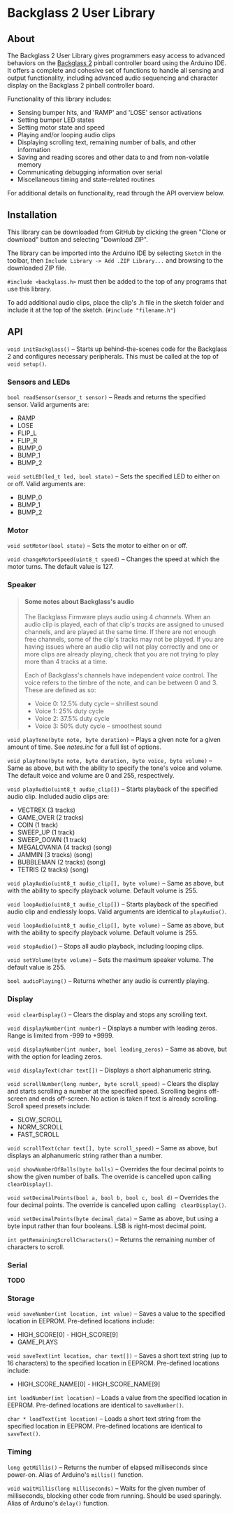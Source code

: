# Backglass 2 User Library

## About

The Backglass 2 User Library gives programmers easy access to advanced behaviors on the [Backglass 2](https://github.com/AESTHET1C/Backglass-2/) pinball controller board using the Arduino IDE. It offers a complete and cohesive set of functions to handle all sensing and output functionality, including advanced audio sequencing and character display on the Backglass 2 pinball controller board.

Functionality of this library includes:

* Sensing bumper hits, and 'RAMP' and 'LOSE' sensor activations
* Setting bumper LED states
* Setting motor state and speed
* Playing and/or looping audio clips
* Displaying scrolling text, remaining number of balls, and other information
* Saving and reading scores and other data to and from non-volatile memory
* Communicating debugging information over serial
* Miscellaneous timing and state-related routines

For additional details on functionality, read through the API overview below.

## Installation

This library can be downloaded from GitHub by clicking the green "Clone or download" button and selecting "Download ZIP".

The library can be imported into the Arduino IDE by selecting `Sketch` in the toolbar, then `Include Library -> Add .ZIP Library...` and browsing to the downloaded ZIP file.

`#include <backglass.h>` must then be added to the top of any programs that use this library.

To add additional audio clips, place the clip's .h file in the sketch folder and include it at the top of the sketch. (`#include "filename.h"`)

## API

`void initBackglass()` – Starts up behind-the-scenes code for the Backglass 2 and configures necessary peripherals. This must be called at the top of `void setup()`.

### Sensors and LEDs

`bool readSensor(sensor_t sensor)` – Reads and returns the specified sensor. Valid arguments are:

* RAMP
* LOSE
* FLIP_L
* FLIP_R
* BUMP_0
* BUMP_1
* BUMP_2

`void setLED(led_t led, bool state)` – Sets the specified LED to either on or off. Valid arguments are:

* BUMP_0
* BUMP_1
* BUMP_2

### Motor

`void setMotor(bool state)` – Sets the motor to either on or off.

`void changeMotorSpeed(uint8_t speed)` – Changes the speed at which the motor turns. The default value is 127.

### Speaker

>#### Some notes about Backglass's audio
>The Backglass Firmware plays audio using 4 *channels*. When an audio clip is played, each of that clip's *tracks* are assigned to unused channels, and are played at the same time. If there are not enough free channels, some of the clip's tracks may not be played. If you are having issues where an audio clip will not play correctly and one or more clips are already playing, check that you are not trying to play more than 4 tracks at a time.
>
>Each of Backglass's channels have independent *voice* control.
>The voice refers to the timbre of the note, and can be between 0 and 3. These are defined as so:
>* Voice 0: 12.5% duty cycle – shrillest sound
>* Voice 1: 25% duty cycle
>* Voice 2: 37.5% duty cycle
>* Voice 3: 50% duty cycle – smoothest sound

`void playTone(byte note, byte duration)` – Plays a given note for a given amount of time. See *notes.inc* for a full list of options.

`void playTone(byte note, byte duration, byte voice, byte volume)` – Same as above, but with the ability to specify the tone's voice and volume. The default voice and volume are 0 and 255, respectively.

`void playAudio(uint8_t audio_clip[])` – Starts playback of the specified audio clip. Included audio clips are:

* VECTREX (3 tracks)
* GAME_OVER (2 tracks)
* COIN (1 track)
* SWEEP_UP (1 track)
* SWEEP_DOWN (1 track)
* MEGALOVANIA (4 tracks) (song)
* JAMMIN (3 tracks) (song)
* BUBBLEMAN (2 tracks) (song)
* TETRIS (2 tracks) (song)

`void playAudio(uint8_t audio_clip[], byte volume)` – Same as above, but with the ability to specify playback volume. Default volume is 255.

`void loopAudio(uint8_t audio_clip[])` – Starts playback of the specified audio clip and endlessly loops. Valid arguments are identical to `playAudio()`.

`void loopAudio(uint8_t audio_clip[], byte volume)` – Same as above, but with the ability to specify playback volume. Default volume is 255.

`void stopAudio()` – Stops all audio playback, including looping clips.

`void setVolume(byte volume)` – Sets the maximum speaker volume. The default value is 255.

`bool audioPlaying()` – Returns whether any audio is currently playing.

### Display

`void clearDisplay()` – Clears the display and stops any scrolling text.

`void displayNumber(int number)` – Displays a number with leading zeros. Range is limited from -999 to +9999.

`void displayNumber(int number, bool leading_zeros)` – Same as above, but with the option for leading zeros.

`void displayText(char text[])` – Displays a short alphanumeric string.

`void scrollNumber(long number, byte scroll_speed)` – Clears the display and starts scrolling a number at the specified speed. Scrolling begins off-screen and ends off-screen. No action is taken if text is already scrolling. Scroll speed presets include:

* SLOW_SCROLL
* NORM_SCROLL
* FAST_SCROLL

`void scrollText(char text[], byte scroll_speed)` – Same as above, but displays an alphanumeric string rather than a number.

`void showNumberOfBalls(byte balls)` – Overrides the four decimal points to show the given number of balls. The override is cancelled upon calling `
clearDisplay()`.

`void setDecimalPoints(bool a, bool b, bool c, bool d)` – Overrides the four decimal points. The override is cancelled upon calling `
clearDisplay()`.

`void setDecimalPoints(byte decimal_data)` – Same as above, but using a byte input rather than four booleans. LSB is right-most decimal point.

`int getRemainingScrollCharacters()` – Returns the remaining number of characters to scroll.

### Serial

**TODO**

### Storage

`void saveNumber(int location, int value)` – Saves a value to the specified location in EEPROM. Pre-defined locations include:

* HIGH_SCORE[0] - HIGH_SCORE[9]
* GAME_PLAYS

`void saveText(int location, char text[])` – Saves a short text string (up to 16 characters) to the specified location in EEPROM. Pre-defined locations include:

* HIGH_SCORE_NAME[0] - HIGH_SCORE_NAME[9]

`int loadNumber(int location)` – Loads a value from the specified location in EEPROM. Pre-defined locations are identical to `saveNumber()`.

`char * loadText(int location)` – Loads a short text string from the specified location in EEPROM. Pre-defined locations are identical to `saveText()`.

### Timing

`long getMillis()` – Returns the number of elapsed milliseconds since power-on. Alias of Arduino's `millis()` function.

`void waitMillis(long milliseconds)` – Waits for the given number of milliseconds, blocking other code from running. Should be used sparingly. Alias of Arduino's `delay()` function.
